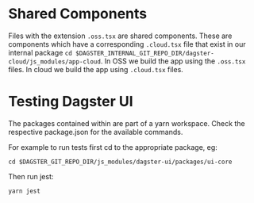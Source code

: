 # Shared Components

Files with the extension `.oss.tsx` are shared components. These are components which have a corresponding `.cloud.tsx` file that exist in our internal package `cd $DAGSTER_INTERNAL_GIT_REPO_DIR/dagster-cloud/js_modules/app-cloud`. In OSS we build the app using the `.oss.tsx` files. In cloud we build the app using `.cloud.tsx` files.


# Testing Dagster UI

The packages contained within are part of a yarn workspace. 
Check the respective package.json for the available commands.

For example to run tests first cd to the appropriate package, eg:
```
cd $DAGSTER_GIT_REPO_DIR/js_modules/dagster-ui/packages/ui-core
```

Then run jest:
```
yarn jest
```